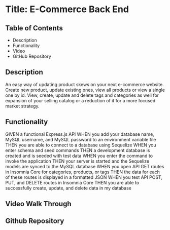 # Title: E-Commerce Back End

## Table of Contents
* Description
* Functionality
* Video
* GitHub Repository



## Description

An easy way of updating product skews on your next e-commerce website. Create new product, update existing ones, view all products or view a single one by id. View, create, update and delete tags and categories as well for expansion of your selling catalog or a reduction of it for a more focused market strategy. 



## Functionality


GIVEN a functional Express.js API
WHEN you add your database name, MySQL username, and MySQL password to an environment variable file
THEN you are able to connect to a database using Sequelize
WHEN you enter schema and seed commands
THEN a development database is created and is seeded with test data
WHEN you enter the command to invoke the application
THEN your server is started and the Sequelize models are synced to the MySQL database
WHEN you open API GET routes in Insomnia Core for categories, products, or tags
THEN the data for each of these routes is displayed in a formatted JSON
WHEN you test API POST, PUT, and DELETE routes in Insomnia Core
THEN you are able to successfully create, update, and delete data in my database


## Video Walk Through

## Github Repository


